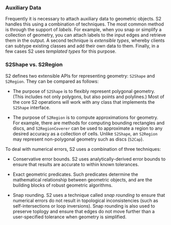### Auxiliary Data

Frequently it is necessary to attach auxiliary data to geometric objects.
S2 handles this using a combination of techniques.  The most common method
is through the support of *labels*.  For example, when you snap or simplify
a collection of geometry, you can attach labels to the input edges and
retrieve them in the output.  A second technique is *extensible types*,
whereby clients can subtype existing classes and add their own data to
them.  Finally, in a few cases S2 uses *templated types* for this purpose.

### S2Shape vs. S2Region

S2 defines two extensible APIs for representing geometry: `S2Shape` and
`S2Region`.  They can be compared as follows:

*   The purpose of `S2Shape` is to flexibly represent polygonal geometry.
    (This includes not only polygons, but also points and polylines.)  Most of
    the core S2 operations will work with any class that implements the
    `S2Shape` interface.
    
*   The purpose of `S2Region` is to compute approximations for geometry.  For
    example, there are methods for computing bounding rectangles and discs,
    and `S2RegionCoverer` can be used to approximate a region to any desired
    accuracy as a collection of cells.  Unlike `S2Shape`, an `S2Region` may
    represent non-polygonal geometry such as discs (`S2Cap`).


To deal with numerical errors, S2 uses a combination of three techniques:

*   Conservative error bounds.  S2 uses analytically-derived error bounds to
    ensure that results are accurate to within known tolerances.
    
*   Exact geometric predicates.  Such predicates determine the mathematical
    relationship between geometric objects, and are the building blocks of
    robust geometric algorithms.

*   Snap rounding.  S2 uses a technique called *snap rounding* to ensure that
    numerical errors do not result in topological inconsistencies (such as
    self-intersections or loop inversions).  Snap rounding is also used to
    preserve toplogy and ensure that edges do not move further than a
    user-specified tolerance when geometry is simplified.

